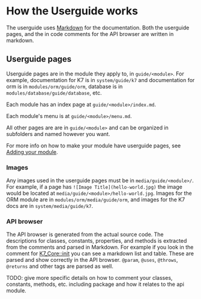 # How the Userguide works

The userguide uses [Markdown](markdown) for the documentation.  Both the userguide pages, and the in code comments for the API browser are written in markdown.

## Userguide pages

Userguide pages are in the module they apply to, in `guide/<module>`. For example, documentation for K7 is in `system/guide/k7` and documentation for orm is in `modules/orm/guide/orm`, database is in `modules/database/guide/database`, etc.

Each module has an index page at `guide/<module>/index.md`.

Each module's menu is at `guide/<module>/menu.md`.

All other pages are are in `guide/<module>` and can be organized in subfolders and named however you want.

For more info on how to make your module have userguide pages, see [Adding your module](adding).

### Images

Any images used in the userguide pages must be in `media/guide/<module>/`.  For example, if a page has `![Image Title](hello-world.jpg)` the image would be located at `media/guide/<module>/hello-world.jpg`.  Images for the ORM module are in `modules/orm/media/guide/orm`, and images for the K7 docs are in `system/media/guide/k7`.

### API browser

The API browser is generated from the actual source code.  The descriptions for classes, constants, properties, and methods is extracted from the comments and parsed in Markdown.  For example if you look in the comment for [K7_Core::init](http://github.com/koseven/core/blob/c443c44922ef13421f4a/classes/koseven/core.php#L5) you can see a markdown list and table.  These are parsed and show correctly in the API browser.  `@param`, `@uses`, `@throws`, `@returns` and other tags are parsed as well.

TODO: give more specific details on how to comment your classes, constants, methods, etc. including package and how it relates to the api module.

